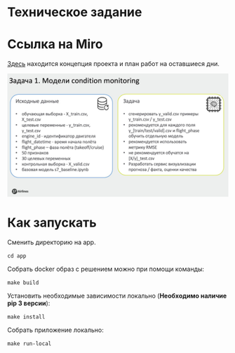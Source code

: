 # Техническое задание

# Ссылка на Miro

[Здесь](https://miro.com/app/board/uXjVMJ0-ZGA=/) находится концепция проекта и план работ на оставшиеся дни.

![alt text](/contents/img/tech_task.jpeg)

# Как запускать

Сменить директорию на app.
```
cd app
```

Собрать docker образ с решением можно при помощи команды: 

```
make build
```

Установить необходимые зависимости локально (**Необходимо наличие pip 3 версии**):
```
make install
```

Собрать приложение локально:
```
make run-local
```

